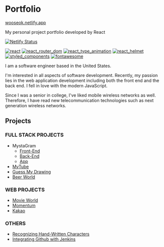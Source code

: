 # Portfolio

<a href="https://wooseok.netlify.app" target="_blank">wooseok.netlify.app</a>

My personal project portfolio developed by React

[![Netlify Status](https://api.netlify.com/api/v1/badges/e1d75f44-0aa4-4f6d-a05c-03b725401af3/deploy-status)](https://app.netlify.com/sites/wooseok/deploys)

[![react](https://img.shields.io/badge/react-16.10.2-green.svg)](https://github.com/PureDevPer/personal-website-react)
[![react_router_dom](https://img.shields.io/badge/react_router_dom-5.1.2-green.svg)](https://github.com/PureDevPer/personal-website-react)
[![react_type_animation](https://img.shields.io/badge/react_type_animation-1.6.2-green.svg)](https://github.com/PureDevPer/personal-website-react)
[![react_helmet](https://img.shields.io/badge/react_helmet-5.2.1-green.svg)](https://github.com/PureDevPer/personal-website-react)
[![styled_components](https://img.shields.io/badge/styled_components-4.4.0-green.svg)](https://github.com/PureDevPer/personal-website-react)
[![fontawesome](https://img.shields.io/badge/fontawesome-5.11.2-green.svg)](https://github.com/PureDevPer/personal-website-react)

I am a software engineer based in the United States.

I'm interested in all aspects of software development. Recently, my passion lies in the web application development including both the front end and the back end. I fell in love with the modern JavaScript.

Since I was a senior in college, I've liked mobile wireless networks as well. Therefore, I have read new telecommunication technologies such as next generation wireless networks.

## Projects

### FULL STACK PROJECTS

- MystaGram
  - <a href="https://github.com/PureDevPer/Mystagram-FrontEnd">Front-End</a>
  - <a href="https://github.com/PureDevPer/MystaGram">Back-End</a>
  - <a href="https://github.com/PureDevPer/Mystagram-App">App</a>
- <a href="https://github.com/PureDevPer/MyTube">MyTube</a>
- <a href="https://github.com/PureDevPer/guessing_my_drawing">Guess My Drawing</a>
- <a href="https://github.com/PureDevPer/BeerWorld">Beer World</a>

### WEB PROJECTS

- <a href="https://github.com/PureDevPer/MovieWorld">Movie World</a>
- <a href="https://github.com/PureDevPer/LearningJavaScript">Momentum</a>
- <a href="https://github.com/PureDevPer/kakao">Kakao</a>

### OTHERS

- <a href="https://github.com/PureDevPer/MachineLearning">Recognizing Hand-Written Characters</a>
- <a href="https://www.youtube.com/watch?v=ijO5mvEtGKE&t=2s">Integrating Github with Jenkins</a>
